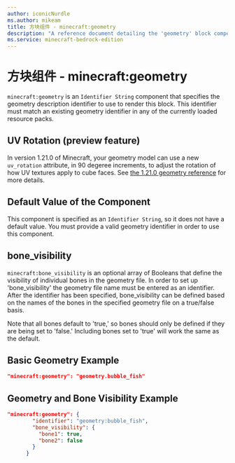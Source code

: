 ```yaml
---
author: iconicNurdle
ms.author: mikeam
title: 方块组件 - minecraft:geometry
description: "A reference document detailing the 'geometry' block component"
ms.service: minecraft-bedrock-edition
---
```


# 方块组件 - minecraft:geometry

`minecraft:geometry` is an `Identifier String` component that specifies the geometry description identifier to use to render this block. This identifier must match an existing geometry identifier in any of the currently loaded resource packs.

## UV Rotation (preview feature)
In version 1.21.0 of Minecraft, your geometry model can use a new `uv_rotation` attribute, in 90 degeree increments, to adjust the rotation of how UV textures apply to cube faces. See [the 1.21.0 geometry reference](../../../SchemasReference/Schemas/minecraftSchema_geometry_1.21.0.md) for more details.

## Default Value of the Component

This component is specified as an `Identifier String`, so it does not have a default value. You must provide a valid geometry identifier in order to use this component.

## bone_visibility

`minecraft:bone_visibility` is an optional array of Booleans that define the visibility of individual bones in the geometry file. In order to set up 'bone_visibility' the geometry file name must be entered as an identifier. After the identifier has been specified, bone_visibility can be defined based on the names of the bones in the specified geometry file on a true/false basis.

Note that all bones default to 'true,' so bones should only be defined if they are being set to 'false.' Including bones set to 'true' will work the same as the default.

## Basic Geometry Example

```json
"minecraft:geometry": "geometry.bubble_fish"
```

## Geometry and Bone Visibility Example

```json
"minecraft:geometry": { 
        "identifier": "geometry:bubble_fish", 
        "bone_visibility": { 
          "bone1": true, 
          "bone2": false 
        } 
      }
```
